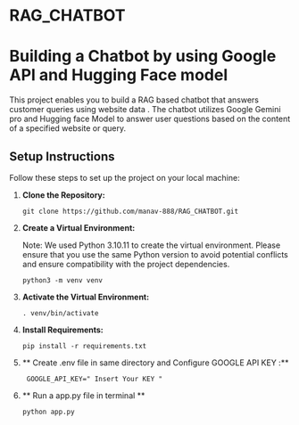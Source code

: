 # RAG_CHATBOT


# Building a Chatbot by using Google API and Hugging Face model

This project enables you to build a  RAG based chatbot that answers customer queries using website data . The chatbot utilizes Google Gemini pro and Hugging face Model to answer user questions based on the content of a specified website or query.

## Setup Instructions

Follow these steps to set up the project on your local machine:

1. **Clone the Repository:**
   ```
   git clone https://github.com/manav-888/RAG_CHATBOT.git
   ```

2. **Create a Virtual Environment:**

   Note: We used Python 3.10.11 to create the virtual environment. Please ensure that you use the same Python version to avoid potential conflicts and ensure compatibility with the project dependencies.
   ```
   python3 -m venv venv
   ```

4. **Activate the Virtual Environment:**
   ```
   . venv/bin/activate
   ```

5. **Install Requirements:**
   ```
   pip install -r requirements.txt
   ```


6. ** Create .env  file   in same directory  and Configure GOOGLE API KEY  :**
   ```
    GOOGLE_API_KEY=" Insert Your KEY "
   
   ```



7. **  Run a app.py file in terminal **
   ```
   python app.py
   
   ```
   
